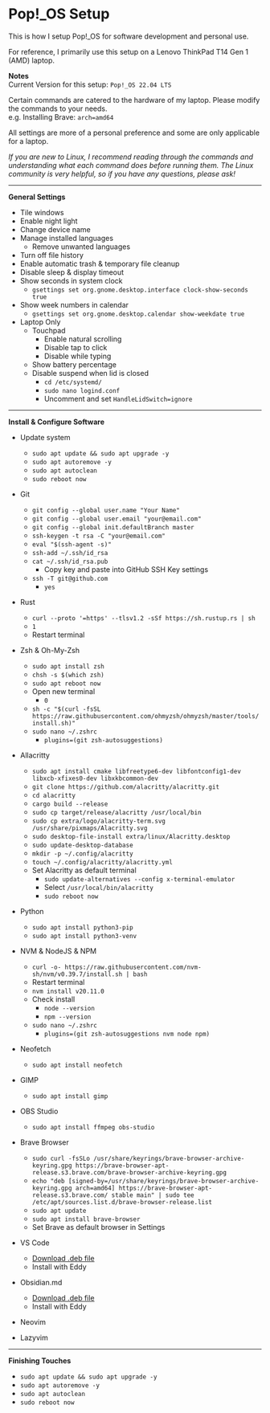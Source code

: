 # Pop!_OS Setup
This is how I setup Pop!_OS for software development and personal use.

<!-- For a more detailed explanation of the steps below, please see my [blog post](https://www.joshuamlee.com/posts/pop-os-setup/). -->

For reference, I primarily use this setup on a Lenovo ThinkPad T14 Gen 1 (AMD) laptop.

__Notes__  
Current Version for this setup: `Pop!_OS 22.04 LTS`

Certain commands are catered to the hardware of my laptop. Please modify the commands to your needs.  
e.g. Installing Brave: `arch=amd64`

All settings are more of a personal preference and some are only applicable for a laptop.

_If you are new to Linux, I recommend reading through the commands and understanding what each command does before running them. The Linux community is very helpful, so if you have any questions, please ask!_

---

__General Settings__

- Tile windows
- Enable night light
- Change device name
- Manage installed languages
  - Remove unwanted languages
- Turn off file history
- Enable automatic trash & temporary file cleanup
- Disable sleep & display timeout
- Show seconds in system clock
  - `gsettings set org.gnome.desktop.interface clock-show-seconds true`
- Show week numbers in calendar
  - `gsettings set org.gnome.desktop.calendar show-weekdate true`
- Laptop Only
  - Touchpad
    - Enable natural scrolling
    - Disable tap to click
    - Disable while typing
  - Show battery percentage
  - Disable suspend when lid is closed
    - `cd /etc/systemd/`
    - `sudo nano logind.conf`
    - Uncomment and set `HandleLidSwitch=ignore`

---

__Install & Configure Software__

- Update system
  - `sudo apt update && sudo apt upgrade -y`
  - `sudo apt autoremove -y`
  - `sudo apt autoclean`
  - `sudo reboot now`


- Git
  - `git config --global user.name "Your Name"`
  - `git config --global user.email "your@email.com"`
  - `git config --global init.defaultBranch master`
  - `ssh-keygen -t rsa -C "your@email.com"`
  - `eval "$(ssh-agent -s)"`
  - `ssh-add ~/.ssh/id_rsa`
  - `cat ~/.ssh/id_rsa.pub`
    - Copy key and paste into GitHub SSH Key settings
  - `ssh -T git@github.com`
    - `yes`


- Rust
  - `curl --proto '=https' --tlsv1.2 -sSf https://sh.rustup.rs | sh`
  - `1`
  - Restart terminal


- Zsh & Oh-My-Zsh
  - `sudo apt install zsh`
  - `chsh -s $(which zsh)`
  - `sudo apt reboot now`
  - Open new terminal
    - `0`
  - `sh -c "$(curl -fsSL https://raw.githubusercontent.com/ohmyzsh/ohmyzsh/master/tools/install.sh)"`
  - `sudo nano ~/.zshrc`
    - `plugins=(git zsh-autosuggestions)`


- Allacritty
  - `sudo apt install cmake libfreetype6-dev libfontconfig1-dev libxcb-xfixes0-dev libxkbcommon-dev`
  - `git clone https://github.com/alacritty/alacritty.git`
  - `cd alacritty`
  - `cargo build --release`
  - `sudo cp target/release/alacritty /usr/local/bin`
  - `sudo cp extra/logo/alacritty-term.svg /usr/share/pixmaps/Alacritty.svg`
  - `sudo desktop-file-install extra/linux/Alacritty.desktop`
  - `sudo update-desktop-database`
  - `mkdir -p ~/.config/alacritty`
  - `touch ~/.config/alacritty/alacritty.yml`
  - Set Alacritty as default terminal
    - `sudo update-alternatives --config x-terminal-emulator`
    - Select `/usr/local/bin/alacritty`
    - `sudo reboot now`


- Python
  - `sudo apt install python3-pip`
  - `sudo apt install python3-venv`


- NVM & NodeJS & NPM
  - `curl -o- https://raw.githubusercontent.com/nvm-sh/nvm/v0.39.7/install.sh | bash`
  - Restart terminal
  - `nvm install v20.11.0`
  - Check install
    - `node --version`
    - `npm --version`
  - `sudo nano ~/.zshrc`
    - `plugins=(git zsh-autosuggestions nvm node npm)`


- Neofetch
  - `sudo apt install neofetch`


- GIMP
  - `sudo apt install gimp`


- OBS Studio
  - `sudo apt install ffmpeg obs-studio`


- Brave Browser
  - `sudo curl -fsSLo /usr/share/keyrings/brave-browser-archive-keyring.gpg https://brave-browser-apt-release.s3.brave.com/brave-browser-archive-keyring.gpg`
  - `echo "deb [signed-by=/usr/share/keyrings/brave-browser-archive-keyring.gpg arch=amd64] https://brave-browser-apt-release.s3.brave.com/ stable main" | sudo tee /etc/apt/sources.list.d/brave-browser-release.list`
  - `sudo apt update`
  - `sudo apt install brave-browser`
  - Set Brave as default browser in Settings


- VS Code
  - [Download .deb file](https://code.visualstudio.com/Download)
  - Install with Eddy


- Obsidian.md
  - [Download .deb file](https://obsidian.md/download)
  - Install with Eddy


- Neovim


- Lazyvim


---

__Finishing Touches__

- `sudo apt update && sudo apt upgrade -y`
- `sudo apt autoremove -y`
- `sudo apt autoclean`
- `sudo reboot now`

